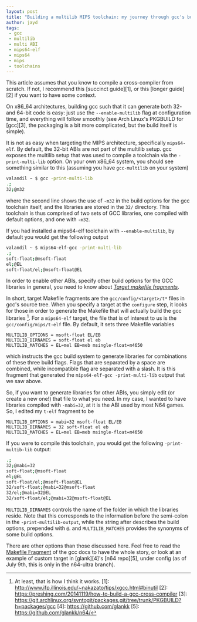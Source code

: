 ```yaml
---
layout: post
title: "Building a multilib MIPS toolchain: my journey through gcc's build system"
author: jayd
tags:
 - gcc
 - multilib
 - multi ABI
 - mips64-elf
 - mips64
 - mips
 - toolchains
---
```


This article assumes that you know to compile a cross-compiler from scratch. If
not, I recommend this [succinct guide][1], or this [longer guide][2] if you want
to have some context.

On x86_64 architectures, building gcc such that it can generate both 32- and
64-bit code is easy: just use the `--enable-multilib` flag at configuration
time, and everything will follow smoothly (see Arch Linux's PKGBUILD for
[gcc][3], the packaging is a bit more complicated, but the build itself is
simple).

It is not as easy when targeting the MIPS architecture, specifically
`mips64-elf`. By default, the 32-bit ABIs are not part of the multilib setup.
gcc exposes the multilib setup that was used to compile a toolchain via the
`-print-multi-lib` option. On your own x86_64 system, you should see something
similar to this (assuming you have `gcc-multilib` on your system)

```bash
valandil ~ $ gcc -print-multi-lib
.;
32;@m32
```
where the second line shows the use of `-m32` in the build options for the gcc
toolchain itself, and the libraries are stored in the `32/` directory. This
toolchain is thus comprised of two sets of GCC libraries, one compiled with
default options, and one with `-m32`.

If you had installed a mips64-elf toolchain with `--enable-multilib`, by default
you would get the following output

```bash
valandil ~ $ mips64-elf-gcc -print-multi-lib
.;
soft-float;@msoft-float
el;@EL
soft-float/el;@msoft-float@EL
```

In order to enable other ABIs, specify other build options for the GCC libraries
in general, you need to know about *[Target makefile
fragments](https://gcc.gnu.org/onlinedocs//gcc-3.4.5/gccint/Target-Fragment.html)*.

In short, target Makefile fragments are the `gcc/config/<target>/t*` files in
gcc's source tree. When you specify a target at the `configure` step, it looks
for those in order to generate the Makefile that will actually build the gcc
libraries [^1]. For a `mips64-elf` target, the file that is of interest to us is
the `gcc/config/mips/t-elf` file. By default, it sets three Makefile variables

```make
MULTILIB_OPTIONS = msoft-float EL/EB
MULTILIB_DIRNAMES = soft-float el eb
MULTILIB_MATCHES = EL=mel EB=meb msingle-float=m4650
```

which instructs the gcc build system to generate libraries for combinations of
these three build flags. Flags that are separated by a space are combined, while
incompatible flag are separated with a slash. It is this fragment that generated
the `mips64-elf-gcc -print-multi-lib` output that we saw above.

So, if you want to generate libraries for other ABIs, you simply edit (or create
a new one!) that file to what you need. In my case, I wanted to have libraries
compiled with `-mabi=32`, at it is the ABI used by most N64 games. So, I edited
my `t-elf` fragment to be

```make
MULTILIB_OPTIONS = mabi=32 msoft-float EL/EB
MULTILIB_DIRNAMES = 32 soft-float el eb
MULTILIB_MATCHES = EL=mel EB=meb msingle-float=m4650
```

If you were to compile this toolchain, you would get the following
`-print-multib-lib` output:

```bash
.;
32;@mabi=32
soft-float;@msoft-float
el;@EL
soft-float/el;@msoft-float@EL
32/soft-float;@mabi=32@msoft-float
32/el;@mabi=32@EL
32/soft-float/el;@mabi=32@msoft-float@EL
```

`MULTILIB_DIRNAMES` controls the name of the folder in which the libraries
reside. Note that this corresponds to the information before the semi-colon in
the `-print-multilib-output`, while the string after describes the build
options, prepended with `@`. and `MULTILIB_MATCHES` provides the synonyms of
some build options.

There are other options than those discussed here. Feel free to read the
[Makefile
Fragment](https://gcc.gnu.org/onlinedocs//gcc-3.4.5/gccint/Fragments.html#Fragments)
of the gcc docs to have the whole story, or look at an example of custom target
in [glank][4]'s [n64 repo][5], under config (as of July 9th, this is only in the
n64-ultra branch).

[^1]: At least, that is how I think it works.
[1]: http://www.ifp.illinois.edu/~nakazato/tips/xgcc.html#binutil
[2]: https://preshing.com/20141119/how-to-build-a-gcc-cross-compiler
[3]: https://git.archlinux.org/svntogit/packages.git/tree/trunk/PKGBUILD?h=packages/gcc
[4]: https://github.com/glankk
[5]: https://github.com/glankk/n64/
